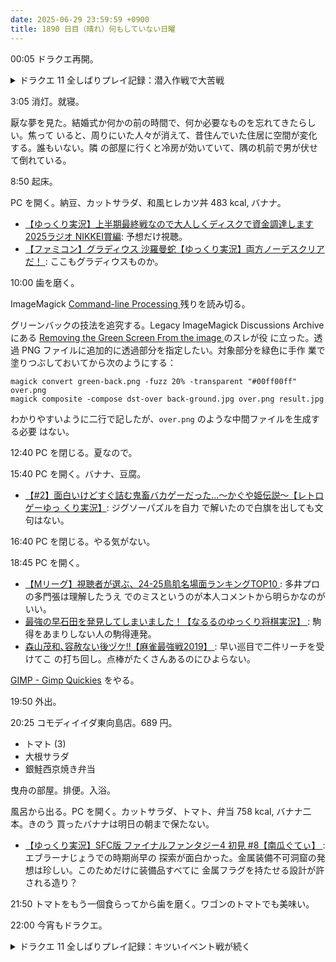 ```yaml
---
date: 2025-06-29 23:59:59 +0900
title: 1890 日目（晴れ）何もしていない日曜
---
```


00:05 ドラクエ再開。

<details><summary>ドラクエ 11 全しばりプレイ記録：潜入作戦で大苦戦</summary>
<p>丘の地図情報を埋めてからデルカダール城へ潜入。ブラックドラゴンは眠らせてから倒す。
この洞窟からデルカダール城内までは出現モンスターの情報が地図から見られない。ありがたい。</p>

<p>城内探索。ここから経験値が入るようになる。ボス戦で大苦戦するのでレベルを 43 に上げる。</p>

<p>ゾルデ戦はラリホーマも効くが意味がないかもしれない。すぐに起きるから。
ソードガードに構わず全身全霊斬りを連打するしかない。
こちらもソードガードをしておくと別スキルのカウンター攻撃が発動する。
分身が実は要注意だ。放置しようものならゾルデ二人がゾーンに入ったときに一撃必殺のれんけい技が炸裂する。
れんけい技は二種類あり、呪文でないほうが必殺モノ。</p>

<p>十回近く試してやっと先に進める。村に戻る途中で鍛冶をやる。
ここでようやくゾルデ戦がキツかった理由が判明。あの時点でプラチナブレード＋３より明らかに良い両手剣が入手可能だった。
道中の鍛冶は画面が重くなるから避けているので気づかなかった。</p>

グレイグが仲間になる。レベルが三十台中盤～後半？</p>
</details>

3:05 消灯。就寝。

厭な夢を見た。結婚式か何かの前の時間で、何か必要なものを忘れてきたらしい。焦って
いると、周りにいた人々が消えて、昔住んでいた住居に空間が変化する。誰もいない。隣
の部屋に行くと冷房が効いていて、隅の机前で男が伏せて倒れている。

8:50 起床。

PC を開く。納豆、カットサラダ、和風ヒレカツ丼 483 kcal, バナナ。

* [【ゆっくり実況】上半期最終戦なので大人しくディスクで資金調達します2025ラジオ
  NIKKEI賞編](https://www.youtube.com/watch?v=ru_tQxMc3uI): 予想だけ視聴。
* [【ファミコン】グラディウス 沙羅曼蛇【ゆっくり実況】両方ノーデスクリアだ！
  ](https://www.youtube.com/watch?v=qcYzUCpr_mY): ここもグラディウスものか。

10:00 歯を磨く。

ImageMagick [Command-line Processing
](https://imagemagick.org/script/command-line-processing.php) 残りを読み切る。

グリーンバックの技法を追究する。Legacy ImageMagick Discussions Archive にある
[Removing the Green Screen From the image
](https://www.imagemagick.org/discourse-server/viewtopic.php?p=49869) のスレが役
に立った。透過 PNG ファイルに追加的に透過部分を指定したい。対象部分を緑色に手作
業で塗りつぶしておいてから次のようにする：

```console
magick convert green-back.png -fuzz 20% -transparent "#00ff00ff" over.png
magick composite -compose dst-over back-ground.jpg over.png result.jpg
```

わかりやすいように二行で記したが、`over.png` のような中間ファイルを生成する必要
はない。

12:40 PC を閉じる。夏なので。

15:40 PC を開く。バナナ、豆腐。

* [【#2】面白いけどすぐ詰む鬼畜バカゲーだった...～かぐや姫伝説～【レトロゲーゆっ
  くり実況】](https://www.youtube.com/watch?v=vQ63Jv862NQ): ジグソーパズルを自力
  で解いたので白旗を出しても文句はない。

16:40 PC を閉じる。やる気がない。

18:45 PC を開く。

* [【Mリーグ】視聴者が選ぶ、24-25鳥肌名場面ランキングTOP10
  ](https://www.youtube.com/watch?v=AyAHF0sRCzc): 多井プロの多門張は理解したうえ
  でのミスというのが本人コメントから明らかなのがいい。
* [最強の早石田を発見してしまいました！【なるるのゆっくり将棋実況】
  ](https://www.youtube.com/watch?v=KdLTGhRGwaE): 駒得をあまりしない人の駒得連発。
* [森山茂和､容赦ない後ヅケ!!【麻雀最強戦2019】
  ](https://www.youtube.com/watch?v=2RBlXTDdYSs): 早い巡目で二件リーチを受けてこ
  の打ち回し。点棒がたくさんあるのにひよらない。

[GIMP - Gimp Quickies](https://www.gimp.org/tutorials/GIMP_Quickies/) をやる。

19:50 外出。

20:25 コモディイイダ東向島店。689 円。

* トマト (3)
* 大根サラダ
* 銀鮭西京焼き弁当

曳舟の部屋。排便。入浴。

風呂から出る。PC を開く。カットサラダ、トマト、弁当 758 kcal, バナナ二本。きのう
買ったバナナは明日の朝まで保たない。

* [【ゆっくり実況】SFC版 ファイナルファンタジー4 初見 #8【南瓜ぐてぃ】
  ](https://www.youtube.com/watch?v=bnEtfH6VufU): エブラーナじょうでの時期尚早の
  探索が面白かった。金属装備不可洞窟の発想は珍しい。このためだけに装備品すべてに
  金属フラグを持たせる設計が許される造り？

21:50 トマトをもう一個食らってから歯を磨く。ワゴンのトマトでも美味い。

22:00 今宵もドラクエ。

<details><summary>ドラクエ 11 全しばりプレイ記録：キツいイベント戦が続く</summary>
<p>密林を抜けて雪山へ進む。仲間を増やすのを最優先。</p>

<p>雪山の途中で鍛冶レシピを発見し、装備をドラゴンスレイヤーに替える。デーモンバスターをグレイグへ渡す。
これで長く活躍したプラチナブレードとはおさらば。</p>

<p>ロウと再会し、ニマ大師の試練を受ける。ここでハマり始める。
主人公単騎でロウと戦うのだが勝てる方法がわからない。
ラリホーマで分身は眠らせることが可能だが、こちらも呪いでたまに止まるのでありがたみが薄い。
あと十回試すが、ダメなら限界までレベルを上げてまた来る。</p>
</details>
